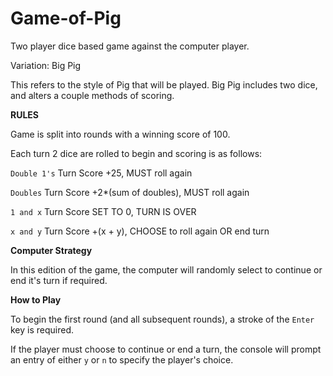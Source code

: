 # Game-of-Pig
Two player dice based game against the computer player.

Variation: Big Pig

This refers to the style of Pig that will be played. Big Pig includes two dice, and alters a couple methods of scoring.

**RULES**

Game is split into rounds with a winning score of 100.

Each turn 2 dice are rolled to begin and scoring is as follows:

`Double 1's` Turn Score +25, MUST roll again

`Doubles` Turn Score +2*(sum of doubles), MUST roll again

`1 and x` Turn Score SET TO 0, TURN IS OVER

`x and y` Turn Score +(x + y), CHOOSE to roll again OR end turn


**Computer Strategy**

In this edition of the game, the computer will randomly select to continue or end it's turn if required.

**How to Play**

To begin the first round (and all subsequent rounds), a stroke of the `Enter` key is required.

If the player must choose to continue or end a turn, the console will prompt an entry of either `y` or `n` to specify the player's choice.

